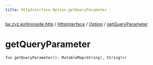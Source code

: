 ```yaml
---
title: HttpInterface.Option.getQueryParameter - 
---
```


[be.zvz.kotlininside.http](../../index.html) / [HttpInterface](../index.html) / [Option](index.html) / [getQueryParameter](./get-query-parameter.html)

# getQueryParameter

`fun getQueryParameter(): MutableMap<String!, String!>!`